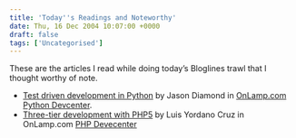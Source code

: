 ```yaml
---
title: 'Today''s Readings and Noteworthy'
date: Thu, 16 Dec 2004 10:07:00 +0000
draft: false
tags: ['Uncategorised']
---
```


These are the articles I read while doing today’s Bloglines trawl that I thought worthy of note.

*   [Test driven development in Python](http://www.onlamp.com/pub/a/python/2004/12/02/tdd_pyunit.html) by Jason Diamond in [OnLamp.com](http://www.onlamp.com/) [Python Devcenter](http://www.onlamp.com/python/).
*   [Three-tier development with PHP5](http://www.onlamp.com/pub/a/php/2004/12/09/three_tier.html) by Luis Yordano Cruz in OnLamp.com [PHP Devecenter](http://www.onlamp.com/php/)